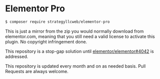 # Elementor Pro

```bash
$ composer require strategyllcweb/elementor-pro
```

This is just a mirror from the zip you would normally download from elementor.com, meaning that you still need a valid license to activate this plugin. No copyright infringement done.

This repository is a stop-gap solution until [elementor/elementor#4042](https://github.com/elementor/elementor/issues/4042) is addressed.

This repository is updated every month and on as needed basis. Pull Requests are always welcome.

